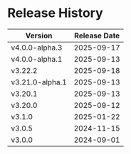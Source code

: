 # Release History

| Version | Release Date |
|---|---|
| v4.0.0-alpha.3 | 2025-09-17 |
| v4.0.0-alpha.1 | 2025-09-13 |
| v3.22.2 | 2025-09-18 |
| v3.21.0-alpha.1 | 2025-09-13 |
| v3.20.1 | 2025-09-13 |
| v3.20.0 | 2025-09-12 |
| v3.1.0 | 2025-01-22 |
| v3.0.5 | 2024-11-15 |
| v3.0.0 | 2024-09-01 |
